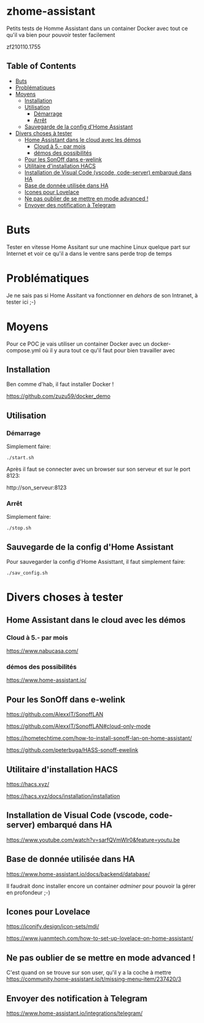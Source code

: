 # zhome-assistant
Petits tests de Homme Assistant dans un container Docker avec tout ce qu'il va bien pour pouvoir tester facilement

zf210110.1755



<!-- TOC titleSize:2 tabSpaces:2 depthFrom:1 depthTo:6 withLinks:1 updateOnSave:1 orderedList:0 skip:1 title:1 charForUnorderedList:* -->
## Table of Contents
* [Buts](#buts)
* [Problématiques](#problématiques)
* [Moyens](#moyens)
  * [Installation](#installation)
  * [Utilisation](#utilisation)
    * [Démarrage](#démarrage)
    * [Arrêt](#arrêt)
  * [Sauvegarde de la config d'Home Assistant](#sauvegarde-de-la-config-dhome-assistant)
* [Divers choses à tester](#divers-choses-à-tester)
  * [Home Assistant dans le cloud avec les démos](#home-assistant-dans-le-cloud-avec-les-démos)
    * [Cloud à 5.- par mois](#cloud-à-5--par-mois)
    * [démos des possibilités](#démos-des-possibilités)
  * [Pour les SonOff dans e-welink](#pour-les-sonoff-dans-e-welink)
  * [Utilitaire d'installation HACS](#utilitaire-dinstallation-hacs)
  * [Installation de Visual Code (vscode, code-server) embarqué dans HA](#installation-de-visual-code-vscode-code-server-embarqué-dans-ha)
  * [Base de donnée utilisée dans HA](#base-de-donnée-utilisée-dans-ha)
  * [Icones pour Lovelace](#icones-pour-lovelace)
  * [Ne pas oublier de se mettre en mode advanced !](#ne-pas-oublier-de-se-mettre-en-mode-advanced-)
  * [Envoyer des notification à Telegram](#envoyer-des-notification-à-telegram)
<!-- /TOC -->


# Buts
Tester en vitesse Home Assitant sur une machine Linux quelque part sur Internet et voir ce qu'il a dans le ventre sans perde trop de temps


# Problématiques
Je ne sais pas si Home Assitant va fonctionner en *dehors* de son Intranet, à tester ici ;-)


# Moyens
Pour ce POC je vais utiliser un container Docker avec un docker-compose.yml où il y aura tout ce qu'il faut pour bien travailler avec


## Installation
Ben comme d'hab, il faut installer Docker !

https://github.com/zuzu59/docker_demo


## Utilisation
### Démarrage
Simplement faire:
```
./start.sh
```

Après il faut se connecter avec un browser sur son serveur et sur le port 8123:

http://son_serveur:8123


### Arrêt
Simplement faire:
```
./stop.sh
```

## Sauvegarde de la config d'Home Assistant
Pour sauvegarder la config d'Home Assisttant, il faut simplement faire:
```
./sav_config.sh
```


# Divers choses à tester
## Home Assistant dans le cloud avec les démos
### Cloud à 5.- par mois
https://www.nabucasa.com/

### démos des possibilités
https://www.home-assistant.io/


## Pour les SonOff dans e-welink
https://github.com/AlexxIT/SonoffLAN

https://github.com/AlexxIT/SonoffLAN#cloud-only-mode

https://hometechtime.com/how-to-install-sonoff-lan-on-home-assistant/

https://github.com/peterbuga/HASS-sonoff-ewelink


## Utilitaire d'installation HACS
https://hacs.xyz/

https://hacs.xyz/docs/installation/installation


## Installation de Visual Code (vscode, code-server) embarqué dans HA
https://www.youtube.com/watch?v=sarfQVmWlr0&feature=youtu.be


## Base de donnée utilisée dans HA
https://www.home-assistant.io/docs/backend/database/

Il faudrait donc installer encore un container *adminer* pour pouvoir la gérer en profondeur ;-)


## Icones pour Lovelace
https://iconify.design/icon-sets/mdi/

https://www.juanmtech.com/how-to-set-up-lovelace-on-home-assistant/


## Ne pas oublier de se mettre en mode advanced !
C'est quand on se trouve sur son user, qu'il y a la coche à mettre
https://community.home-assistant.io/t/missing-menu-item/237420/3


## Envoyer des notification à Telegram
https://www.home-assistant.io/integrations/telegram/

